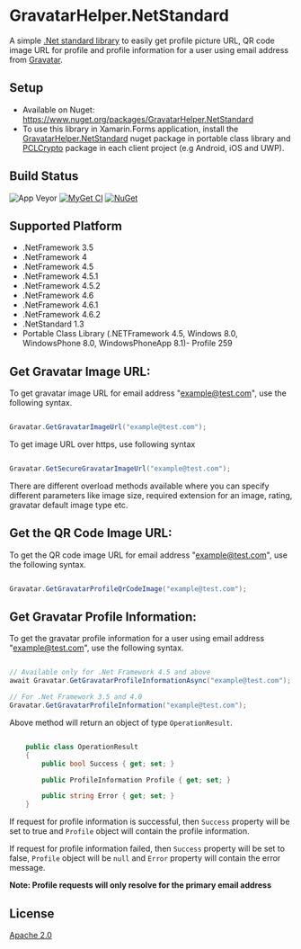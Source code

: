 ﻿# GravatarHelper.NetStandard

A simple [.Net standard library](https://docs.microsoft.com/en-us/dotnet/articles/standard/library) to easily get profile picture URL, QR code image URL for profile and profile information for a user using email address from [Gravatar](http://en.gravatar.com/).


## Setup
- Available on Nuget: https://www.nuget.org/packages/GravatarHelper.NetStandard
- To use this library in Xamarin.Forms application, install the [GravatarHelper.NetStandard](https://www.nuget.org/packages/GravatarHelper.NetStandard) nuget package in portable class library and [PCLCrypto](https://www.nuget.org/packages/PCLCrypto/) package in each client project (e.g Android, iOS and UWP).

## Build Status

![App Veyor](https://ci.appveyor.com/api/projects/status/9gwwfn9lb0bxq846?svg=true)
[![MyGet CI](https://img.shields.io/myget/manojkulkarni30/v/GravatarHelper.NetStandard.svg)](http://myget.org/gallery/manojkulkarni30)
[![NuGet](https://img.shields.io/nuget/v/GravatarHelper.NetStandard.svg)](https://www.nuget.org/packages/GravatarHelper.NetStandard/)

## Supported Platform
- .NetFramework 3.5
- .NetFramework 4
- .NetFramework 4.5
- .NetFramework 4.5.1
- .NetFramework 4.5.2
- .NetFramework 4.6
- .NetFramework 4.6.1
- .NetFramework 4.6.2
- .NetStandard 1.3
- Portable Class Library (.NETFramework 4.5, Windows 8.0, WindowsPhone 8.0, WindowsPhoneApp 8.1)- Profile 259

## Get Gravatar Image URL:

To get gravatar image URL for email address "[example@test.com](mailto:example@test.com)", use the following syntax.

```csharp

Gravatar.GetGravatarImageUrl("example@test.com");

```
To get image URL over https, use following syntax
```csharp

Gravatar.GetSecureGravatarImageUrl("example@test.com");

```
There are different overload methods available where you can specify different parameters like image size, required extension for an image, rating, gravatar default image type etc. 

## Get the QR Code Image URL:

To get the QR code image URL for email address "[example@test.com](mailto:example@test.com)", use the following syntax.

```csharp

Gravatar.GetGravatarProfileQrCodeImage("example@test.com");

```

## Get Gravatar Profile Information:

To get the gravatar profile information for a user using email address "[example@test.com](mailto:example@test.com)", use the following syntax.

```csharp

// Available only for .Net Framework 4.5 and above
await Gravatar.GetGravatarProfileInformationAsync("example@test.com");

// For .Net Framework 3.5 and 4.0
Gravatar.GetGravatarProfileInformation("example@test.com");

```
Above method will return an object of type ```OperationResult```. 

```csharp

    public class OperationResult
    {
        public bool Success { get; set; }

        public ProfileInformation Profile { get; set; }

        public string Error { get; set; }
    }

```
If request for profile information is successful, then ```Success``` property will be set to true and ```Profile``` object will contain the profile information.

If request for profile information failed, then ```Success``` property will be set to false, ```Profile``` object will be ```null``` and ```Error``` property will contain the error message.

**Note: Profile requests will only resolve for the primary email address**

## License

[Apache 2.0](https://github.com/manojkulkarni30/GravatarHelper.NetStandard/blob/master/License.txt)